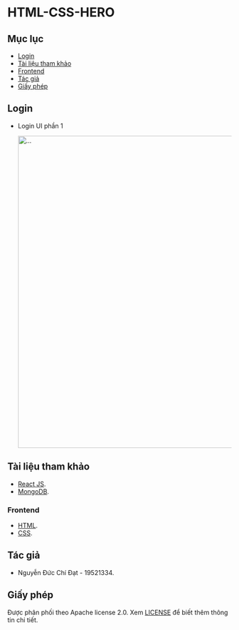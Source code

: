 # HTML-CSS-HERO
## Mục lục
- [Login](#login)
- [Tài liệu tham khảo](#tài-liệu-tham-khảo)
- [Frontend](#frontend)
- [Tác giả](#tác-giả)
- [Giấy phép](#giấy-phép)
## Login
- Login UI phần 1

  <img src="https://user-images.githubusercontent.com/67258104/173554482-903ae6f9-d01d-446c-9372-49592b7bf62c.png" alt="..." width="700" />

## Tài liệu tham khảo
- [React JS](https://reactjs.org/).
- [MongoDB](https://www.mongodb.com/).
### Frontend
- [HTML](https://www.w3schools.com/html/).
- [CSS](https://www.w3schools.com/css/).

## Tác giả
- Nguyễn Đức Chí Đạt - 19521334.

## Giấy phép
Được phân phối theo Apache license 2.0. Xem [LICENSE](https://www.apache.org/licenses/LICENSE-2.0) để biết thêm thông tin chi tiết.

